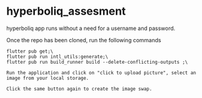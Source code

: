 # hyperboliq_assesment

hyperboliq app runs without a need for a username and password.

Once the repo has been cloned, run the following commands

    flutter pub get;\
    flutter pub run intl_utils:generate;\
    flutter pub run build_runner build --delete-conflicting-outputs ;\

    Run the application and click on "click to upload picture", select an image from your local storage.

    Click the same button again to create the image swap.
